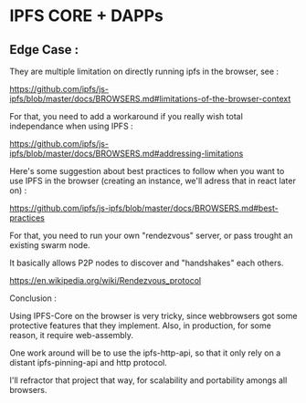 # IPFS CORE + DAPPs 

## Edge Case : 

They are multiple limitation on directly running ipfs in the browser, see : 

https://github.com/ipfs/js-ipfs/blob/master/docs/BROWSERS.md#limitations-of-the-browser-context

For that, you need to add a workaround if you really wish total independance when using IPFS : 

https://github.com/ipfs/js-ipfs/blob/master/docs/BROWSERS.md#addressing-limitations 

Here's some suggestion about best practices to follow when you want to use IPFS in the browser (creating an instance, we'll adress that in react later on) : 

https://github.com/ipfs/js-ipfs/blob/master/docs/BROWSERS.md#best-practices

For that, you need to run your own "rendezvous" server, or pass trought an existing swarm node. 

It basically allows P2P nodes to discover and "handshakes" each others. 

https://en.wikipedia.org/wiki/Rendezvous_protocol

Conclusion : 

Using IPFS-Core on the browser is very tricky, since webbrowsers got some protective features that they implement. Also, in production, for some reason, it require web-assembly. 

One work around will be to use the ipfs-http-api, so that it only rely on a distant ipfs-pinning-api and http protocol.

I'll refractor that project that way, for scalability and portability amongs all browsers. 
